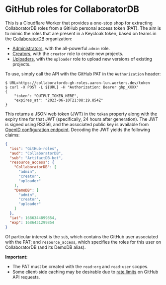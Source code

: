 # GitHub roles for CollaboratorDB

This is a Cloudflare Worker that provides a one-stop shop for extracting CollaboratorDB roles from a GitHub personal access token (PAT).
The aim is to mimic the roles that are present in a Keycloak token, based on teams in the [CollaboratorDB](https://github.com/CollaboratorDB) organization:

- [Administrators](https://github.com/orgs/CollaboratorDB/teams/admins), with the all-powerful `admin` role.
- [Creators](https://github.com/orgs/CollaboratorDB/teams/creators), with the `creator` role to create new projects.
- [Uploaders](https://github.com/orgs/CollaboratorDB/teams/uploaders), with the `uploader` role to upload new versions of existing projects.

To use, simply call the API with the GitHub PAT in the `Authorization` header:

```console
$ URL=https://collaboratordb-gh-roles.aaron-lun.workers.dev/token
$ curl -X POST -L ${URL} -H "Authorization: Bearer ghp_XXXX"
{
    "token": "OUTPUT_TOKEN_HERE",
    "expires_at": "2023-06-10T21:08:19.854Z"
}
```

This returns a JSON web token (JWT) in the `token` property along with the expiry time for that JWT (specifically, 24 hours after generation).
The JWT is signed using RS256, and the associated public key is available from [OpenID configuration endpoint](https://collaboratordb-gh-roles.aaron-lun.workers.dev/.well-known/openid-configuration).
Decoding the JWT yields the following claims:

```json
{
  "iss": "GitHub-roles",
  "aud": "CollaboratorDB",
  "sub": "ArtifactDB-bot",
  "resource_access": {
    "CollaboratorDB": [
      "admin",
      "creator",
      "uploader"
    ],
    "DemoDB": [
      "admin",
      "creator",
      "uploader"
    ]
  },
  "iat": 1686344899854,
  "exp": 1686431299854
}
```

Of particular interest is the `sub`, which contains the GitHub user associated with the PAT;
and `resource_access`, which specifies the roles for this user on CollaboratorDB (and its DemoDB alias).

**Important:**

- The PAT must be created with the `read:org` and `read:user` scopes.
- Some client-side caching may be desirable due to [rate limits](https://docs.github.com/en/rest/overview/resources-in-the-rest-api?apiVersion=2022-11-28#rate-limiting) on GitHub API requests.
